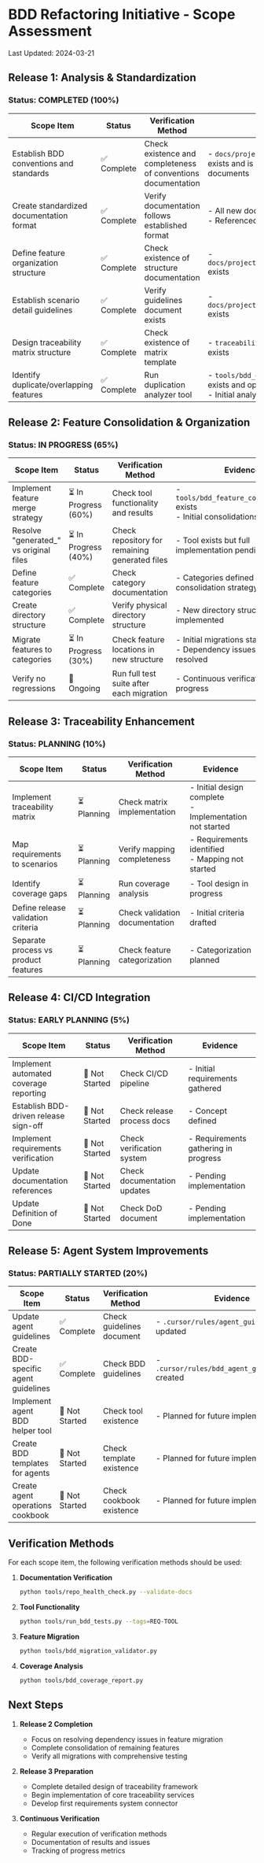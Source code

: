 # BDD Refactoring Initiative - Scope Assessment

Last Updated: 2024-03-21

## Release 1: Analysis & Standardization

### Status: COMPLETED (100%)

| Scope Item | Status | Verification Method | Evidence |
|------------|--------|-------------------|-----------|
| Establish BDD conventions and standards | ✅ Complete | Check existence and completeness of conventions documentation | - `docs/project/bdd_conventions.md` exists and is referenced in multiple documents |
| Create standardized documentation format | ✅ Complete | Verify documentation follows established format | - All new docs follow standard format<br>- Referenced in Release 1 summary |
| Define feature organization structure | ✅ Complete | Check existence of structure documentation | - `docs/project/feature_organization.md` exists |
| Establish scenario detail guidelines | ✅ Complete | Verify guidelines document exists | - `docs/project/scenario_guidelines.md` exists |
| Design traceability matrix structure | ✅ Complete | Check existence of matrix template | - `traceability_matrix_template.md` exists |
| Identify duplicate/overlapping features | ✅ Complete | Run duplication analyzer tool | - `tools/bdd_duplication_analyzer.py` exists and operational<br>- Initial analysis completed |

## Release 2: Feature Consolidation & Organization

### Status: IN PROGRESS (65%)

| Scope Item | Status | Verification Method | Evidence |
|------------|--------|-------------------|-----------|
| Implement feature merge strategy | ⏳ In Progress (60%) | Check tool functionality and results | - `tools/bdd_feature_consolidator.py` exists<br>- Initial consolidations completed |
| Resolve "generated_" vs original files | ⏳ In Progress (40%) | Check repository for remaining generated files | - Tool exists but full implementation pending |
| Define feature categories | ✅ Complete | Check category documentation | - Categories defined in consolidation strategy |
| Create directory structure | ✅ Complete | Verify physical directory structure | - New directory structure implemented |
| Migrate features to categories | ⏳ In Progress (30%) | Check feature locations in new structure | - Initial migrations started<br>- Dependency issues being resolved |
| Verify no regressions | 🔄 Ongoing | Run full test suite after each migration | - Continuous verification in progress |

## Release 3: Traceability Enhancement

### Status: PLANNING (10%)

| Scope Item | Status | Verification Method | Evidence |
|------------|--------|-------------------|-----------|
| Implement traceability matrix | ⏳ Planning | Check matrix implementation | - Initial design complete<br>- Implementation not started |
| Map requirements to scenarios | ⏳ Planning | Verify mapping completeness | - Requirements identified<br>- Mapping not started |
| Identify coverage gaps | ⏳ Planning | Run coverage analysis | - Tool design in progress |
| Define release validation criteria | ⏳ Planning | Check validation documentation | - Initial criteria drafted |
| Separate process vs product features | ⏳ Planning | Check feature categorization | - Categorization planned |

## Release 4: CI/CD Integration

### Status: EARLY PLANNING (5%)

| Scope Item | Status | Verification Method | Evidence |
|------------|--------|-------------------|-----------|
| Implement automated coverage reporting | 🚫 Not Started | Check CI/CD pipeline | - Initial requirements gathered |
| Establish BDD-driven release sign-off | 🚫 Not Started | Check release process docs | - Concept defined |
| Implement requirements verification | 🚫 Not Started | Check verification system | - Requirements gathering in progress |
| Update documentation references | 🚫 Not Started | Check documentation updates | - Pending implementation |
| Update Definition of Done | 🚫 Not Started | Check DoD document | - Pending implementation |

## Release 5: Agent System Improvements

### Status: PARTIALLY STARTED (20%)

| Scope Item | Status | Verification Method | Evidence |
|------------|--------|-------------------|-----------|
| Update agent guidelines | ✅ Complete | Check guidelines document | - `.cursor/rules/agent_guidelines.mdc` updated |
| Create BDD-specific agent guidelines | ✅ Complete | Check BDD guidelines | - `.cursor/rules/bdd_agent_guidelines.mdc` created |
| Implement agent BDD helper tool | 🚫 Not Started | Check tool existence | - Planned for future implementation |
| Create BDD templates for agents | 🚫 Not Started | Check template existence | - Planned for future implementation |
| Create agent operations cookbook | 🚫 Not Started | Check cookbook existence | - Planned for future implementation |

## Verification Methods

For each scope item, the following verification methods should be used:

1. **Documentation Verification**
   ```bash
   python tools/repo_health_check.py --validate-docs
   ```

2. **Tool Functionality**
   ```bash
   python tools/run_bdd_tests.py --tags=REQ-TOOL
   ```

3. **Feature Migration**
   ```bash
   python tools/bdd_migration_validator.py
   ```

4. **Coverage Analysis**
   ```bash
   python tools/bdd_coverage_report.py
   ```

## Next Steps

1. **Release 2 Completion**
   - Focus on resolving dependency issues in feature migration
   - Complete consolidation of remaining features
   - Verify all migrations with comprehensive testing

2. **Release 3 Preparation**
   - Complete detailed design of traceability framework
   - Begin implementation of core traceability services
   - Develop first requirements system connector

3. **Continuous Verification**
   - Regular execution of verification methods
   - Documentation of results and issues
   - Tracking of progress metrics 